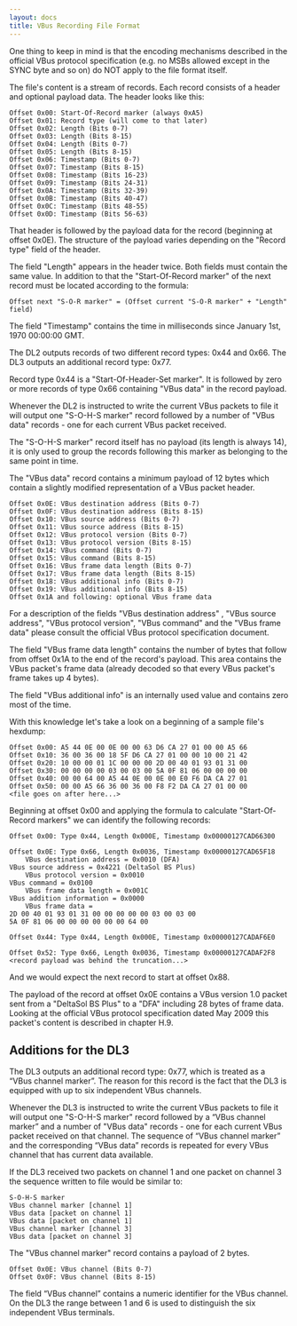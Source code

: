 ```yaml
---
layout: docs
title: VBus Recording File Format
---
```




One thing to keep in mind is that the encoding mechanisms described in the official VBus protocol specification (e.g. no MSBs allowed except in the SYNC byte and so on) do NOT apply to the file format itself.

The file's content is a stream of records. Each record consists of a header and optional payload data. The header looks like this:

	Offset 0x00: Start-Of-Record marker (always 0xA5)
	Offset 0x01: Record type (will come to that later)
	Offset 0x02: Length (Bits 0-7)
	Offset 0x03: Length (Bits 8-15)
	Offset 0x04: Length (Bits 0-7)
	Offset 0x05: Length (Bits 8-15)
	Offset 0x06: Timestamp (Bits 0-7)
	Offset 0x07: Timestamp (Bits 8-15)
	Offset 0x08: Timestamp (Bits 16-23)
	Offset 0x09: Timestamp (Bits 24-31)
	Offset 0x0A: Timestamp (Bits 32-39)
	Offset 0x0B: Timestamp (Bits 40-47)
	Offset 0x0C: Timestamp (Bits 48-55)
	Offset 0x0D: Timestamp (Bits 56-63)

That header is followed by the payload data for the record (beginning at offset 0x0E). The structure of the payload varies depending on the "Record type" field of the header.

The field "Length" appears in the header twice. Both fields must contain the same value. In addition to that the "Start-Of-Record marker" of the next record must be located according to the formula:

	Offset next "S-O-R marker" = (Offset current "S-O-R marker" + "Length" field)

The field "Timestamp" contains the time in milliseconds since January 1st, 1970 00:00:00 GMT.

The DL2 outputs records of two different record types: 0x44 and 0x66. The DL3 outputs an additional record type: 0x77.

Record type 0x44 is a "Start-Of-Header-Set marker". It is followed by zero or more records of type 0x66 containing "VBus data" in the record payload.

Whenever the DL2 is instructed to write the current VBus packets to file it will output one "S-O-H-S marker" record followed by a number of "VBus data" records - one for each current VBus packet received.

The "S-O-H-S marker" record itself has no payload (its length is always 14), it is only used to group the records following this marker as belonging to the same point in time.

The "VBus data" record contains a minimum payload of 12 bytes which contain a slightly modified representation of a VBus packet header.

	Offset 0x0E: VBus destination address (Bits 0-7)
	Offset 0x0F: VBus destination address (Bits 8-15)
	Offset 0x10: VBus source address (Bits 0-7)
	Offset 0x11: VBus source address (Bits 8-15)
	Offset 0x12: VBus protocol version (Bits 0-7)
	Offset 0x13: VBus protocol version (Bits 8-15)
	Offset 0x14: VBus command (Bits 0-7)
	Offset 0x15: VBus command (Bits 8-15)
	Offset 0x16: VBus frame data length (Bits 0-7)
	Offset 0x17: VBus frame data length (Bits 8-15)
	Offset 0x18: VBus additional info (Bits 0-7)
	Offset 0x19: VBus additional info (Bits 8-15)
	Offset 0x1A and following: optional VBus frame data

For a description of the fields "VBus destination address" , "VBus source address", "VBus protocol version", "VBus command" and the "VBus frame data" please consult the official VBus protocol specification document.

The field "VBus frame data length" contains the number of bytes that follow from offset 0x1A to the end of the record's payload. This area contains the VBus packet's frame data (already decoded so that every VBus packet's frame takes up 4 bytes).

The field "VBus additional info" is an internally used value and contains zero most of the time.

With this knowledge let's take a look on a beginning of a sample file's hexdump:

	Offset 0x00: A5 44 0E 00 0E 00 00 63 D6 CA 27 01 00 00 A5 66
	Offset 0x10: 36 00 36 00 18 5F D6 CA 27 01 00 00 10 00 21 42
	Offset 0x20: 10 00 00 01 1C 00 00 00 2D 00 40 01 93 01 31 00
	Offset 0x30: 00 00 00 00 03 00 03 00 5A 0F 81 06 00 00 00 00
	Offset 0x40: 00 00 64 00 A5 44 0E 00 0E 00 E0 F6 DA CA 27 01
	Offset 0x50: 00 00 A5 66 36 00 36 00 F8 F2 DA CA 27 01 00 00
	<file goes on after here...>

Beginning at offset 0x00 and applying the formula to calculate "Start-Of-Record markers" we can identify the following records:

	Offset 0x00: Type 0x44, Length 0x000E, Timestamp 0x00000127CAD66300

	Offset 0x0E: Type 0x66, Length 0x0036, Timestamp 0x00000127CAD65F18
		VBus destination address = 0x0010 (DFA)
	VBus source address = 0x4221 (DeltaSol BS Plus)
		VBus protocol version = 0x0010
	VBus command = 0x0100
		VBus frame data length = 0x001C
	VBus addition information = 0x0000
		VBus frame data = 
	2D 00 40 01 93 01 31 00 00 00 00 00 03 00 03 00 
	5A 0F 81 06 00 00 00 00 00 00 64 00 

	Offset 0x44: Type 0x44, Length 0x000E, Timestamp 0x00000127CADAF6E0

	Offset 0x52: Type 0x66, Length 0x0036, Timestamp 0x00000127CADAF2F8
	<record payload was behind the truncation...>

And we would expect the next record to start at offset 0x88.

The payload of the record at offset 0x0E contains a VBus version 1.0 packet sent from a "DeltaSol BS Plus" to a "DFA" including 28 bytes of frame data. Looking at the official VBus protocol specification dated May 2009 this packet's content is described in chapter H.9.


## Additions for the DL3

The DL3 outputs an additional record type: 0x77, which is treated as a “VBus channel marker”. The reason for this record is the fact that the DL3 is equipped with up to six independent VBus channels.

Whenever the DL3 is instructed to write the current VBus packets to file it will output one "S-O-H-S marker" record followed by a “VBus channel marker” and a number of "VBus data" records - one for each current VBus packet received on that channel. The sequence of “VBus channel marker” and the corresponding “VBus data” records is repeated for every VBus channel that has current data available.

If the DL3 received two packets on channel 1 and one packet on channel 3 the sequence written to file would be similar to:

	S-O-H-S marker
	VBus channel marker [channel 1]
	VBus data [packet on channel 1]
	VBus data [packet on channel 1]
	VBus channel marker [channel 3]
	VBus data [packet on channel 3]

The "VBus channel marker" record contains a payload of 2 bytes.

	Offset 0x0E: VBus channel (Bits 0-7)
	Offset 0x0F: VBus channel (Bits 8-15)

The field “VBus channel” contains a numeric identifier for the VBus channel. On the DL3 the range between 1 and 6 is used to distinguish the six independent VBus terminals.



